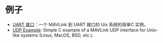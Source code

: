 # 例子

* [UART 接口](../mavgen_c/example_c_uart.md)：一个 MAVLink 到 UART 接口的 Uix 系统的简单C 实例。
* [UDP Example](../mavgen_c/example_c_udp.md): Simple C example of a MAVLink UDP interface for Unix-like systems (Linux, MacOS, BSD, etc.).